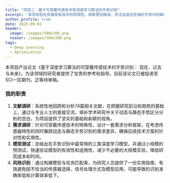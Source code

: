 ```yaml
---
title: "项目二：基于可穿戴传感技术和深度学习算法的手势识别"
excerpt: "本项目旨在克服现有技术的局限性，探索更加精准、灵活且适应性强的手势识别解决方案。"
author_profile: true
date: 2023-09-01
header:
  image: /images/500x300.png
  teaser: /images/500x300.png
tags:
  - Deep Learning
  - Optimization
---
```


本项目产出论文《基于深度学习算法的可穿戴传感技术的手势识别： 现在、过去与未来》，为该领域的研究者提供了宝贵的参考和指导。目前该论文已被投递至SCI一区期刊，正等待审稿。

### 我的职责
1.	**文献调研**：系统性地回顾和分析74篇相关文献，在把握研究前沿和趋势的基础上，通过与专业人士的直接交流，填补学术研究中关于动态与静态手势区分分析的空白，为项目提供了坚实的基础和新颖的视角。
2.	**需求调研**：针对可穿戴传感技术的特殊性，设计一套需求分析框架，在考虑传感器特性的同时兼顾动态与静态手势识别的需求差异，确保后续技术方案的针对性和实用性。
3.	**模型测试**：总结出在手势识别中最常用的三类深度学习模型，并通过小规模的预测试，快速验证模型的有效性和适用性，减少不必要的大规模实验，降低研究成本和时间。
4.	**风险识别**：通过构建模型与任务匹配表，为研究人员提供了一份实用指南，有效避免因不恰当的传感器选择、信号处理方式及模型应用，可能导致的识别准确率低和计算效率低下。 